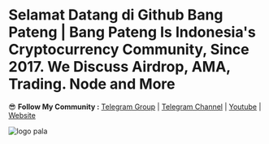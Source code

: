 # Selamat Datang di Github Bang Pateng | Bang Pateng Is Indonesia's Cryptocurrency Community, Since 2017. We Discuss Airdrop, AMA, Trading. Node and More

😎 **Follow My Community :** [Telegram Group](https://t.me/bangpateng_group) | [Telegram Channel](https://t.me/bangpateng_airdrop) | [Youtube](https://www.youtube.com/channel/UC-8UofFzGLmCx2ysqRKl-ew) | [Website](http://www.bangpateng.com)

![logo pala](https://user-images.githubusercontent.com/38981255/183307571-a320054d-9a27-4e51-9d7e-2894d56c52a7.png)
